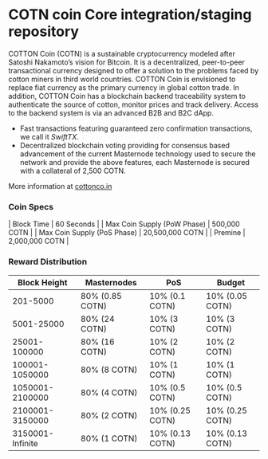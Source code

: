 COTN coin Core integration/staging repository
=================================================

COTTON Coin (COTN) is a sustainable cryptocurrency modeled after Satoshi Nakamoto’s vision for Bitcoin. It is a decentralized, peer-to-peer transactional currency designed to offer a solution to the problems faced by cotton miners in third world countries. COTTON Coin is envisioned to replace fiat currency as the primary currency in global cotton trade. In addition, COTTON Coin has a blockchain backend traceability system to authenticate the source of cotton, monitor prices and track delivery. Access to the backend system is via an advanced B2B and B2C dApp.

- Fast transactions featuring guaranteed zero confirmation transactions, we call it _SwiftTX_.
- Decentralized blockchain voting providing for consensus based advancement of the current Masternode
  technology used to secure the network and provide the above features, each Masternode is secured
  with a collateral of 2,500 COTN.

More information at [cottonco.in](http://www.cottonco.in)

### Coin Specs
| Block Time                  | 60 Seconds      |
| Max Coin Supply (PoW Phase) | 500,000 COTN    |
| Max Coin Supply (PoS Phase) | 20,500,000 COTN |
| Premine                     | 2,000,000 COTN  |

### Reward Distribution

| **Block Height** | **Masternodes**  | **PoS**          | **Budget**       |
|------------------|------------------|------------------|------------------|
| 201-5000         | 80% (0.85 COTN)  | 10% (0.1 COTN)   | 10% (0.05 COTN)  |
| 5001-25000       | 80% (24 COTN)    | 10% (3 COTN)     | 10% (3 COTN)     |
| 25001-100000     | 80% (16 COTN)    | 10% (2 COTN)     | 10% (2 COTN)     |
| 100001-1050000   | 80% (8 COTN)     | 10% (1 COTN)     | 10% (1 COTN)     |
| 1050001-2100000  | 80% (4 COTN)     | 10% (0.5 COTN)   | 10% (0.5 COTN)   |
| 2100001-3150000  | 80% (2 COTN)     | 10% (0.25 COTN)  | 10% (0.25 COTN)  |
| 3150001-Infinite | 80% (1 COTN)     | 10% (0.13 COTN)  | 10% (0.13 COTN)  |
